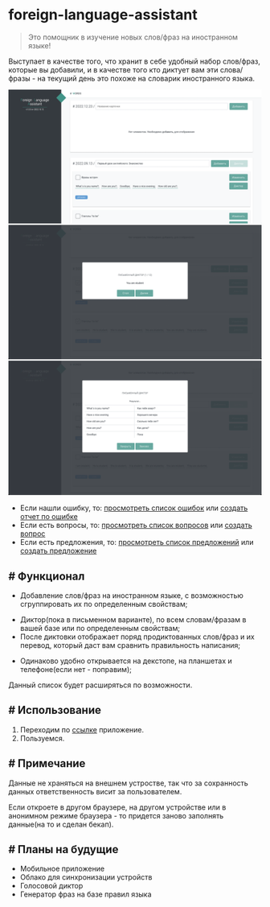 [app]: https://manushovrodion.github.io/foreign-language-assistant/
[wiki]: https://manushovrodion.github.io/foreign-language-assistant/
[issues_type_question]: https://github.com/ManushovRodion/foreign-language-assistant/issues?q=label%3Aquestion+
[issues_type_bug]: https://github.com/ManushovRodion/foreign-language-assistant/labels/bug
[issues_type_suggestion]: https://github.com/ManushovRodion/foreign-language-assistant/issues?q=label%3Asuggestion+
[form_by_client_template_bug]: https://github.com/ManushovRodion/foreign-language-assistant/issues/new?assignees=&labels=client%2Cbug&template=client_bug_report.yml
[form_by_client_template_suggestion]: https://github.com/ManushovRodion/foreign-language-assistant/issues/new?assignees=&labels=client%2Csuggestion&template=client_suggestion.yml
[form_by_client_template_question]: https://github.com/ManushovRodion/foreign-language-assistant/issues/new?assignees=&labels=client%2Cquestion&template=client_question.yml

# foreign-language-assistant

> Это помощник в изучение новых слов/фраз на иностранном языке!

Выступает в качестве того, что хранит в себе удобный набор слов/фраз, которые вы добавили, и в качестве того кто диктует вам эти слова/фразы - на текущий день это похоже на словарик иностранного языка.

![words](./docs/files/readme/words.png)
![dictor](./docs/files/readme/dictor.png)
![dictor-result](./docs/files/readme/dictor-result.png)

- Если нашли ошибку, то: [просмотреть список ошибок][issues_type_bug] или [создать отчет по ошибке][form_by_client_template_bug]
- Если есть вопросы, то: [просмотреть список вопросов][issues_type_question] или [создать вопрос][form_by_client_template_question]
- Если есть предложения, то: [просмотреть список предложений][issues_type_suggestion] или [создать предложение][form_by_client_template_suggestion]
<!-- - [Документация][wiki] -->

## # Функционал

- Добавление слов/фраз на иностранном языке, с возможностью сгруппировать их по определенным свойствам;
<!-- - Фильтрация и сортировка данных; -->
- Диктор(пока в письменном варианте), по всем словам/фразам в вашей базе или по определенным свойствам;
- После диктовки отображает поряд продиктованных слов/фраз и их перевод, который даст вам сравнить правильность написания;
<!-- - Есть бекап данных, посредством выгрузки и загрузки; -->
- Одинаково удобно открывается на декстопе, на планшетах и телефоне(если нет - поправим);

Данный список будет расширяться по возможности.

## # Использование

1. Переходим по [ссылке][app] приложение.
   <!-- 2. Смотрим в [документацию][wiki], если что-то непонятно. -->
   <!-- 3. Добавляем свои слова/фразы или загружаем через бекап. -->
2. Пользуемся.

## # Примечание

Данные не храняться на внешнем устростве, так что за сохранность данных ответственность висит за пользователем.

Если откроете в другом браузере, на другом устройстве или в анонимном режиме браузера - то придется заново заполнять данные(на то и сделан бекап).

## # Планы на будущие

- Мобильное приложение
- Облако для синхронизации устройств
- Голосовой диктор
- Генератор фраз на базе правил языка
